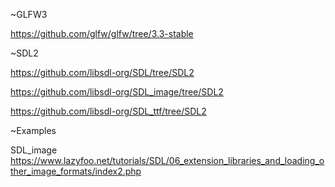 
~GLFW3

https://github.com/glfw/glfw/tree/3.3-stable

~SDL2

https://github.com/libsdl-org/SDL/tree/SDL2

https://github.com/libsdl-org/SDL_image/tree/SDL2

https://github.com/libsdl-org/SDL_ttf/tree/SDL2

~Examples



SDL_image
https://www.lazyfoo.net/tutorials/SDL/06_extension_libraries_and_loading_other_image_formats/index2.php


